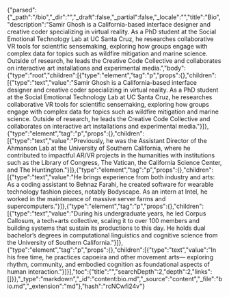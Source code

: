 {"parsed":{"_path":"/bio","_dir":"","_draft":false,"_partial":false,"_locale":"","title":"Bio","description":"Samir Ghosh is a California-based interface designer and creative coder specializing in virtual reality. As a PhD student at the Social Emotional Technology Lab at UC Santa Cruz, he researches collaborative VR tools for scientific sensemaking, exploring how groups engage with complex data for topics such as wildfire mitigation and marine science. Outside of research, he leads the Creative Code Collective and collaborates on interactive art installations and experimental media.","body":{"type":"root","children":[{"type":"element","tag":"p","props":{},"children":[{"type":"text","value":"Samir Ghosh is a California-based interface designer and creative coder specializing in virtual reality. As a PhD student at the Social Emotional Technology Lab at UC Santa Cruz, he researches collaborative VR tools for scientific sensemaking, exploring how groups engage with complex data for topics such as wildfire mitigation and marine science. Outside of research, he leads the Creative Code Collective and collaborates on interactive art installations and experimental media."}]},{"type":"element","tag":"p","props":{},"children":[{"type":"text","value":"Previously, he was the Assistant Director of the Ahmanson Lab at the University of Southern California, where he contributed to impactful AR/VR projects in the humanities with institutions such as the Library of Congress, The Vatican, the California Science Center, and The Huntington."}]},{"type":"element","tag":"p","props":{},"children":[{"type":"text","value":"He brings experience from both industry and arts: As a coding assistant to Behnaz Farahi, he created software for wearable technology fashion pieces, notably Bodyscape. As an intern at Intel, he worked in the maintenance of massive server farms and supercomputers."}]},{"type":"element","tag":"p","props":{},"children":[{"type":"text","value":"During his undergraduate years, he led Corpus Callosum, a tech+arts collective, scaling it to over 100 members and building systems that sustain its productions to this day. He holds dual bachelor’s degrees in computational linguistics and cognitive science from the University of Southern California."}]},{"type":"element","tag":"p","props":{},"children":[{"type":"text","value":"In his free time, he practices capoeira and other movement arts— exploring rhythm, community, and embodied cognition as foundational aspects of human interaction."}]}],"toc":{"title":"","searchDepth":2,"depth":2,"links":[]}},"_type":"markdown","_id":"content:bio.md","_source":"content","_file":"bio.md","_extension":"md"},"hash":"rcNCwfi24v"}